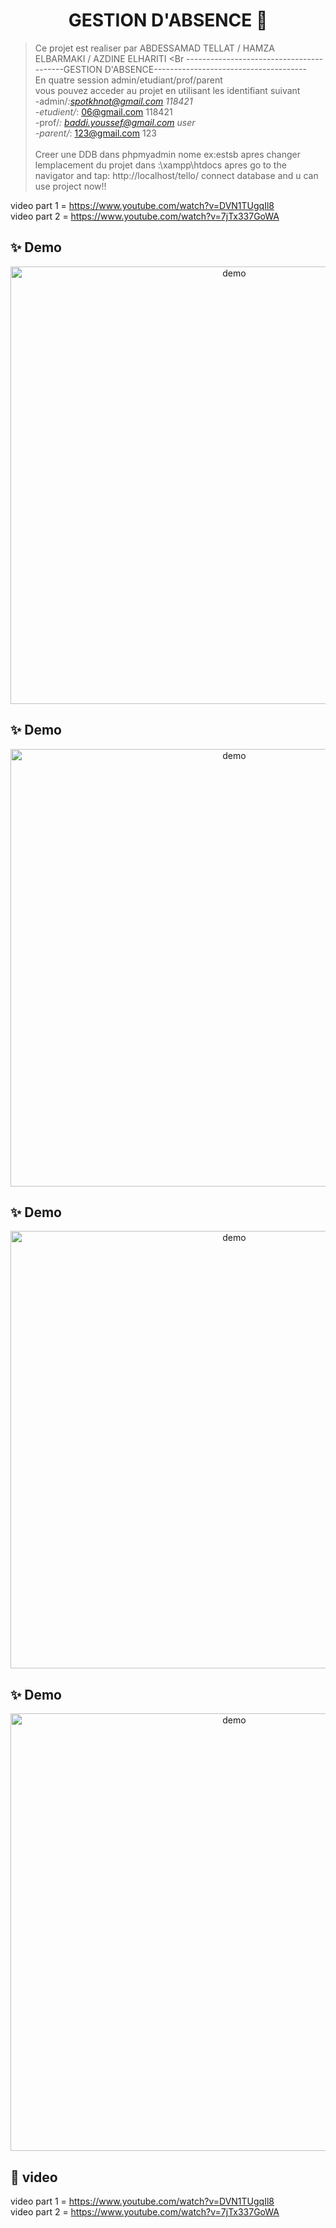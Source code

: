 <h1 align="center">GESTION D'ABSENCE 👋</h1>

> Ce projet est realiser par ABDESSAMAD TELLAT / HAMZA ELBARMAKI / AZDINE ELHARITI
<Br -----------------------------------------GESTION D'ABSENCE--------------------------------------</Br>
 En quatre session admin/etudiant/prof/parent </Br>
vous pouvez acceder au projet en utilisant les identifiant suivant </Br>
 -admin/*:spotkhnot@gmail.com  118421 </Br>
 -etudient/*: 06@gmail.com    118421  </Br> 
 -prof/*: baddi.youssef@gmail.com  user </Br>
 -parent/*: 123@gmail.com  123</Br></Br>
Creer une DDB dans phpmyadmin nome ex:estsb apres changer lemplacement du projet dans :\xampp\htdocs
apres go to the navigator and tap: http://localhost/tello/
connect database and u can use project now!!

 video part 1 = https://www.youtube.com/watch?v=DVN1TUgqIl8</Br>
 video part 2 = https://www.youtube.com/watch?v=7jTx337GoWA</Br>

## ✨ Demo



<p align="center">
  <img width="700" align="center" src="https://i.imgur.com/NzNEIwa.png" alt="demo"/>
</p>

## ✨ Demo

<p align="center">
  <img width="700" align="center" src="https://i.imgur.com/eb0Epz7.png" alt="demo"/>
</p>


## ✨ Demo


<p align="center">
  <img width="700" align="center" src="https://i.imgur.com/wIGhLdK.jpg" alt="demo"/>
</p>

## ✨ Demo



<p align="center">
  <img width="700" align="center" src="https://i.imgur.com/eb0Epz7.png" alt="demo"/>
</p>


## 🚀 video

 video part 1 = https://www.youtube.com/watch?v=DVN1TUgqIl8</Br>
 video part 2 = https://www.youtube.com/watch?v=7jTx337GoWA</Br>


